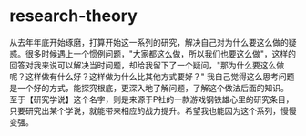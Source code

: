 # research-theory
从去年年底开始琢磨，打算开始这一系列的研究，解决自己对为什么要这么做的疑惑。很多时候遇上一个惯例问题，"大家都这么做，所以我们也要这么做"，这样的回答对我来说可以解决当时问题，却给我留下了一个疑问，"那为什么要这么做呢？这样做有什么好？这样做为什么比其他方式要好？"
我自己觉得这么思考问题是一个好的方式，能探究根底，更深入地了解问题，了解这个做法后面的知识。
至于【研究学说】这个名字，则是来源于P社的一款游戏钢铁雄心里的研究条目，只要研究出某个学说，就能带来相应的战力提升。希望我也能因为这个系列，慢慢变强。
